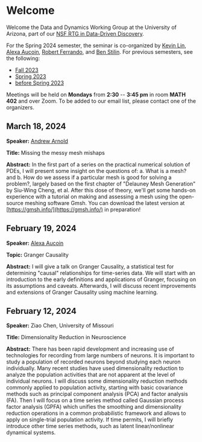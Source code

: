 # Welcome

Welcome the Data and Dynamics Working Group at the University of Arizona, part of our [NSF RTG in Data-Driven Discovery](https://sites.google.com/math.arizona.edu/data-driven-discovery/home?pli=1).

For the Spring 2024 semester, the seminar is co-organized by
[Kevin Lin](https://www.math.arizona.edu/~klin/index.php),
[Alexa
Aucoin](https://appliedmath.arizona.edu/person/alexa-aucoin), [Robert
Ferrando](https://appliedmath.arizona.edu/person/robert-ferrando), and [Ben Stilin](https://www.appliedmath.arizona.edu/person/benjamin-stilin).
For previous semesters, see the following:
* [Fall 2023](https://github.com/ferrandor/UA-DDG/blob/main/fall2023.md)
* [Spring 2023](https://github.com/ferrandor/UA-DDG/blob/main/spring2023.md)
* [before Spring 2023](https://www.math.arizona.edu/~klin/ddg) 

Meetings will be held on **Mondays** from **2:30** -- **3:45 pm** in room **MATH 402** and over Zoom. To be added to our email list, please contact one of the organizers.

## March 18, 2024

**Speaker:** [Andrew Arnold](https://appliedmath.arizona.edu/person/andrew-arnold)

**Title:** Missing the messy mesh mishaps

**Abstract:** In the first part of a series on the practical numerical solution of PDEs, I will present some insight on the questions of: a. What is a mesh? and b. How do we assess if a particular mesh is good for solving a problem?, largely based on the first chapter of "Delauney Mesh Generation" by Siu-Wing Cheng, et al. After this dose of theory, we'll get some hands-on experience with a tutorial on making and assessing a mesh using the open-source meshing software Gmsh. You can download the latest version at [https://gmsh.info/](https://gmsh.info/) in preparation!


## February 19, 2024

**Speaker:** [Alexa Aucoin](https://appliedmath.arizona.edu/person/alexa-aucoin)

**Topic:** Granger Causality

**Abstract:**  I will give a talk on Granger Causality, a statistical test for determining "causal" relationships for time-series data. We will start with an introduction to the early definitions and applications of Granger, focusing on its assumptions and caveats. Afterwards, I will discuss recent improvements and extensions of Granger Causality using machine learning.

## February 12, 2024

**Speaker:** Ziao Chen, University of Missouri

**Title:** Dimensionality Reduction in Neuroscience

**Abstract:** There has been rapid development and increasing use of technologies for recording from large numbers of neurons. It is important to study a population of recorded neurons beyond studying each neuron individually. Many recent studies have used dimensionality reduction to analyze the population activities that are not apparent at the level of individual neurons. I will discuss some dimensionality reduction methods commonly applied to population activity, starting with basic covariance methods such as principal component analysis (PCA) and factor analysis (FA). Then I will focus on a time series method called Gaussian process factor analysis (GPFA) which unifies the smoothing and dimensionality reduction operations in a common probabilistic framework and allows to apply on single-trial population activity. If time permits, I will briefly introduce other time series methods, such as latent linear/nonlinear dynamical systems.
